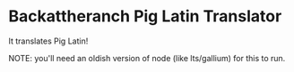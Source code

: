 # Backattheranch Pig Latin Translator

It translates Pig Latin!

NOTE: you'll need an oldish version of node (like lts/gallium) for this to run.